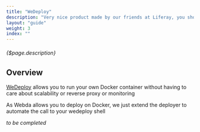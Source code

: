 ```yaml
---
title: "WeDeploy"
description: "Very nice product made by our friends at Liferay, you should definitely check out."
layout: "guide"
weight: 3
index: ""
---
```


###### {$page.description}

<article id="1">

## Overview

[WeDeploy](http://wedeploy.io) allows you to run your own Docker container without having to care about scalability or reverse proxy or monitoring

As Webda allows you to deploy on Docker, we just extend the deployer to automate the call to your wedeploy shell

*to be completed*

</article>
